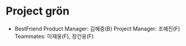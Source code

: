# Project grön

- BestFriend
  Product Manager: 김혜중(B)
  Project Manager: 조혜진(F)
  Teammates: 이재웅(F), 장건웅(F)
